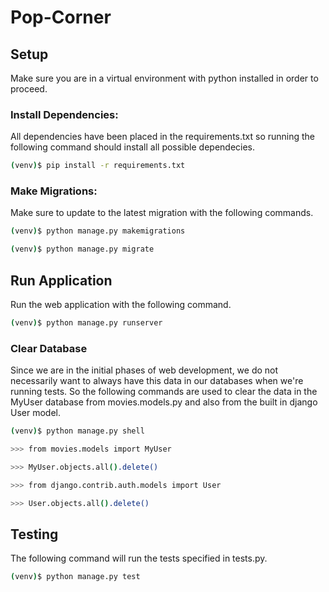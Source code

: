 # Pop-Corner

## Setup
Make sure you are in a virtual environment with python installed in order to proceed. 
### Install Dependencies:
All dependencies have been placed in the requirements.txt so running the following command should install all possible dependecies. 
```sh
(venv)$ pip install -r requirements.txt
```
### Make Migrations:
Make sure to update to the latest migration with the following commands. 
```sh
(venv)$ python manage.py makemigrations
```
```sh
(venv)$ python manage.py migrate
```

## Run Application
Run the web application with the following command. 
```sh
(venv)$ python manage.py runserver
```
### Clear Database
Since we are in the initial phases of web development, we do not necessarily want to always have this data in our databases when we're running tests. So the following commands are used to clear the data in the MyUser database from movies.models.py and also from the built in django User model.
```sh
(venv)$ python manage.py shell
```
```sh
>>> from movies.models import MyUser
```
```sh
>>> MyUser.objects.all().delete()
```
```sh
>>> from django.contrib.auth.models import User
```
```sh
>>> User.objects.all().delete()
```

## Testing
The following command will run the tests specified in tests.py. 
```sh
(venv)$ python manage.py test
```

